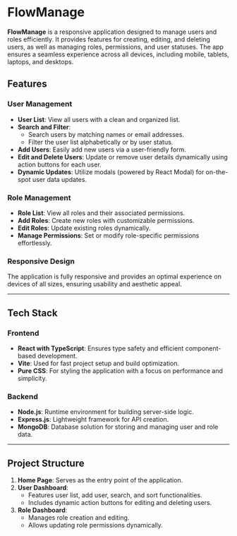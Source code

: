 # FlowManage

**FlowManage** is a responsive application designed to manage users and roles efficiently. It provides features for creating, editing, and deleting users, as well as managing roles, permissions, and user statuses. The app ensures a seamless experience across all devices, including mobile, tablets, laptops, and desktops.

## Features

### User Management
- **User List**: View all users with a clean and organized list.
- **Search and Filter**:
  - Search users by matching names or email addresses.
  - Filter the user list alphabetically or by user status.
- **Add Users**: Easily add new users via a user-friendly form.
- **Edit and Delete Users**: Update or remove user details dynamically using action buttons for each user.
- **Dynamic Updates**: Utilize modals (powered by React Modal) for on-the-spot user data updates.

### Role Management
- **Role List**: View all roles and their associated permissions.
- **Add Roles**: Create new roles with customizable permissions.
- **Edit Roles**: Update existing roles dynamically.
- **Manage Permissions**: Set or modify role-specific permissions effortlessly.

### Responsive Design
The application is fully responsive and provides an optimal experience on devices of all sizes, ensuring usability and aesthetic appeal.

---

## Tech Stack

### Frontend
- **React with TypeScript**: Ensures type safety and efficient component-based development.
- **Vite**: Used for fast project setup and build optimization.
- **Pure CSS**: For styling the application with a focus on performance and simplicity.

### Backend
- **Node.js**: Runtime environment for building server-side logic.
- **Express.js**: Lightweight framework for API creation.
- **MongoDB**: Database solution for storing and managing user and role data.

---

## Project Structure

1. **Home Page**: Serves as the entry point of the application.
2. **User Dashboard**:
   - Features user list, add user, search, and sort functionalities.
   - Includes dynamic action buttons for editing and deleting users.
3. **Role Dashboard**:
   - Manages role creation and editing.
   - Allows updating role permissions dynamically.

